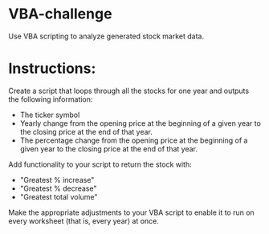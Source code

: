 # VBA-challenge
Use VBA scripting to analyze generated stock market data.

# Instructions:
Create a script that loops through all the stocks for one year and outputs the following information:
- The ticker symbol
-  Yearly change from the opening price at the beginning of a given year to the closing price at the end of that year.
-  The percentage change from the opening price at the beginning of a given year to the closing price at the end of that year.

 Add functionality to your script to return the stock with:
-  "Greatest % increase"
-  "Greatest % decrease"
-  "Greatest total volume"
     
Make the appropriate adjustments to your VBA script to enable it to run on every worksheet (that is, every year) at once.
    
